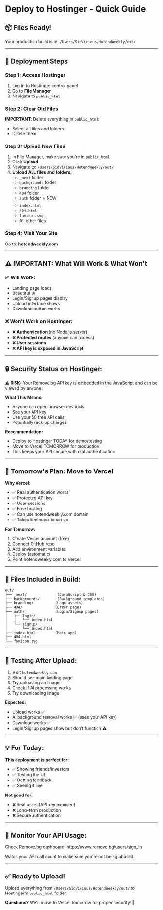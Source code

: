 # Deploy to Hostinger - Quick Guide

## 📦 **Files Ready!**

Your production build is in: `/Users/SidVicious/HotendWeekly/out/`

---

## 🚀 **Deployment Steps**

### **Step 1: Access Hostinger**
1. Log in to Hostinger control panel
2. Go to **File Manager**
3. Navigate to **`public_html`**

### **Step 2: Clear Old Files**
**IMPORTANT**: Delete everything in `public_html`:
- Select all files and folders
- Delete them

### **Step 3: Upload New Files**
1. In File Manager, make sure you're in `public_html`
2. Click **Upload**
3. Navigate to: `/Users/SidVicious/HotendWeekly/out/`
4. **Upload ALL files and folders:**
   - `_next` folder
   - `backgrounds` folder
   - `branding` folder
   - `404` folder
   - `auth` folder ⭐ NEW
   - `index.html`
   - `404.html`
   - `favicon.svg`
   - All other files

### **Step 4: Visit Your Site**
Go to: **hotendweekly.com**

---

## ⚠️ **IMPORTANT: What Will Work & What Won't**

### ✅ **Will Work:**
- Landing page loads
- Beautiful UI
- Login/Signup pages display
- Upload interface shows
- Download button works

### ❌ **Won't Work on Hostinger:**
- ❌ **Authentication** (no Node.js server)
- ❌ **Protected routes** (anyone can access)
- ❌ **User sessions**
- ❌ **API key is exposed in JavaScript**

---

## 🔒 **Security Status on Hostinger:**

**⚠️ RISK:** Your Remove.bg API key is embedded in the JavaScript and can be viewed by anyone.

**What This Means:**
- Anyone can open browser dev tools
- See your API key
- Use your 50 free API calls
- Potentially rack up charges

**Recommendation:**
- Deploy to Hostinger TODAY for demo/testing
- Move to Vercel TOMORROW for production
- This keeps your API secure with real authentication

---

## 🎯 **Tomorrow's Plan: Move to Vercel**

**Why Vercel:**
- ✅ Real authentication works
- ✅ Protected API key
- ✅ User sessions
- ✅ Free hosting
- ✅ Can use hotendweekly.com domain
- ✅ Takes 5 minutes to set up

**For Tomorrow:**
1. Create Vercel account (free)
2. Connect GitHub repo
3. Add environment variables
4. Deploy (automatic)
5. Point hotendweekly.com to Vercel

---

## 📝 **Files Included in Build:**

```
out/
├── _next/              (JavaScript & CSS)
├── backgrounds/        (Background templates)
├── branding/          (Logo assets)
├── 404/               (Error page)
├── auth/              (Login/Signup pages)
│   ├── login/
│   │   └── index.html
│   └── signup/
│       └── index.html
├── index.html         (Main app)
├── 404.html
└── favicon.svg
```

---

## 🧪 **Testing After Upload:**

1. Visit `hotendweekly.com`
2. Should see main landing page
3. Try uploading an image
4. Check if AI processing works
5. Try downloading image

**Expected:**
- Upload works ✅
- AI background removal works ✅ (uses your API key)
- Download works ✅
- Login/Signup pages show but don't function ⚠️

---

## 💡 **For Today:**

**This deployment is perfect for:**
- ✅ Showing friends/investors
- ✅ Testing the UI
- ✅ Getting feedback
- ✅ Seeing it live

**Not good for:**
- ❌ Real users (API key exposed)
- ❌ Long-term production
- ❌ Secure authentication

---

## 🚨 **Monitor Your API Usage:**

Check Remove.bg dashboard: https://www.remove.bg/users/sign_in

Watch your API call count to make sure you're not being abused.

---

## ✅ **Ready to Upload!**

Upload everything from `/Users/SidVicious/HotendWeekly/out/` to Hostinger's `public_html` folder.

**Questions?** We'll move to Vercel tomorrow for proper security! 🔐
